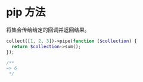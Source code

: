 # pip 方法

将集合传给给定的回调并返回结果。

```php
collect([1, 2, 3])->pipe(function ($collection) {
  return $collection->sum();
});

/**
=> 6
 */
```
